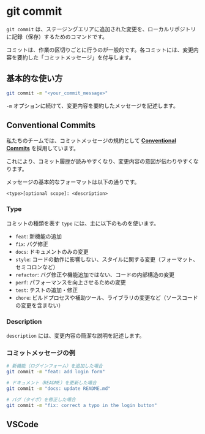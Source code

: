 # git commit

`git commit` は、ステージングエリアに追加された変更を、ローカルリポジトリに記録（保存）するためのコマンドです。

コミットは、作業の区切りごとに行うのが一般的です。各コミットには、変更内容を要約した「コミットメッセージ」を付与します。

## 基本的な使い方

```bash
git commit -m "<your_commit_message>"
```

`-m` オプションに続けて、変更内容を要約したメッセージを記述します。

## Conventional Commits

私たちのチームでは、コミットメッセージの規約として [**Conventional Commits**](https://www.conventionalcommits.org/ja/v1.0.0/) を採用しています。

これにより、コミット履歴が読みやすくなり、変更内容の意図が伝わりやすくなります。

メッセージの基本的なフォーマットは以下の通りです。

```
<type>[optional scope]: <description>
```

### Type

コミットの種類を表す `type` には、主に以下のものを使います。

- `feat`: 新機能の追加
- `fix`: バグ修正
- `docs`: ドキュメントのみの変更
- `style`: コードの動作に影響しない、スタイルに関する変更（フォーマット、セミコロンなど）
- `refactor`: バグ修正や機能追加ではない、コードの内部構造の変更
- `perf`: パフォーマンスを向上させるための変更
- `test`: テストの追加・修正
- `chore`: ビルドプロセスや補助ツール、ライブラリの変更など（ソースコードの変更を含まない）

### Description

`description` には、変更内容の簡潔な説明を記述します。

### コミットメッセージの例

```bash
# 新機能（ログインフォーム）を追加した場合
git commit -m "feat: add login form"

# ドキュメント（README）を更新した場合
git commit -m "docs: update README.md"

# バグ（タイポ）を修正した場合
git commit -m "fix: correct a typo in the login button"
```

## VSCode

